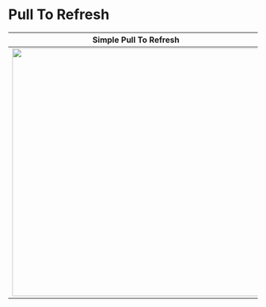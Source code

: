 # Pull To Refresh

| Simple Pull To Refresh | Custom Background Pull To Refresh | Custom View Pull To Refresh |
| -- | -- | -- |
| <a href="/app/src/main/java/com/jetpack/compose/learning/pulltorefresh/SimplePullToRefresh.kt#L75" target="_blank"><img src="/gif/PullToRefresh/SimplePullToRefresh.gif" height="500px"/></a> | <a href="/app/src/main/java/com/jetpack/compose/learning/pulltorefresh/CustomBackgroundPullToRefreshActivity.kt#L75" target="_blank"><img src="/gif/PullToRefresh/CustomBackgroundPullToRefresh.gif" height="500px"/></a> | <a href="/app/src/main/java/com/jetpack/compose/learning/pulltorefresh/CustomViewPullToRefreshActivity.kt#L82" target="_blank"><img src="/gif/PullToRefresh/CustomViewPullToRefresh.gif" height="500px"/></a> |
